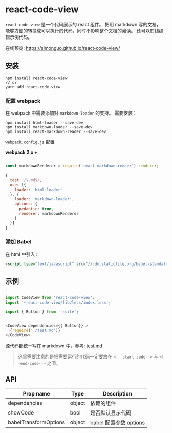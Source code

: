# react-code-view

`react-code-view` 是一个代码展示的 react 组件。
把用 markdown 写的文档， 能够方便的转换成可以执行的代码，同时不影响整个文档的阅读。 还可以在线编辑示例代码。

在线预览: https://simonguo.github.io/react-code-view/


## 安装

```
npm install react-code-view
// or
yarn add react-code-view
```


### 配置 webpack

在 webpack 中需要添加对 `markdown-loader` 的支持。 需要安装：

```
npm install html-loader --save-dev
npm install markdown-loader --save-dev
npm install react-markdown-reader --save-dev
```


`webpack.config.js` 配置

**webpack 2.x +**

```js

const markdownRenderer = require('react-markdown-reader').renderer;

{
  test: /\.md$/,
  use: [{
    loader: 'html-loader'
  }, {
    loader: 'markdown-loader',
    options: {
      pedantic: true,
      renderer: markdownRenderer
    }
  }]
}
```

### 添加 Babel

在 html 中引入 :
```html
<script type="text/javascript" src="//cdn.staticfile.org/babel-standalone/6.24.0/babel.min.js"></script>
```

## 示例

```js

import CodeView from 'react-code-view';
import '~react-code-view/lib/less/index.less';

import { Button } from 'rsuite';


<CodeView dependencies={{ Button}} >
  {require('./test.md')}
</CodeView>

```

源代码都统一写在 markdown 中，参考:
[test.md](https://raw.githubusercontent.com/simonguo/react-code-view/master/docs/test.md)

> 这里需要注意的是把需要运行的代码一定要放在 `<!--start-code-->` 与  `<!--end-code-->` 之间。


## API


| Prop name             | Type   | Description                   |
|-----------------------|--------|-------------------------------|
| dependencies          | object | 依赖的组件                         |
| showCode              | bool   | 是否默认显示代码                      |
| babelTransformOptions | object | babel 配置参数 [options][babeljs] |



[babeljs]: https://babeljs.io/docs/usage/api/#options